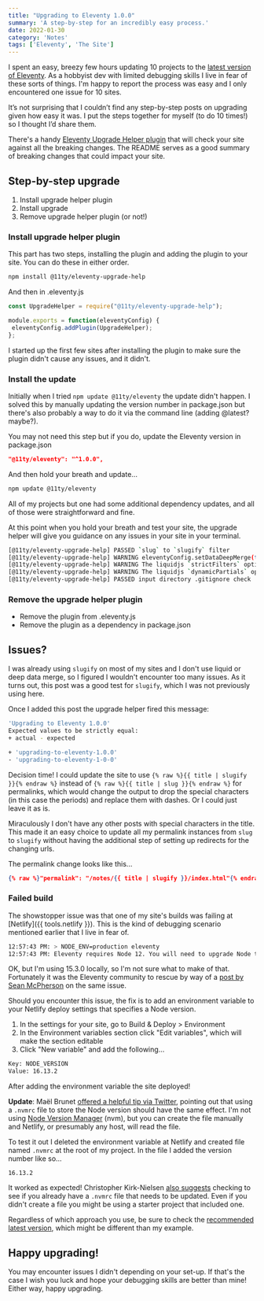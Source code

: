 ```yaml
---
title: "Upgrading to Eleventy 1.0.0"
summary: 'A step-by-step for an incredibly easy process.'
date: 2022-01-30
category: 'Notes'
tags: ['Eleventy', 'The Site']
---
```


I spent an easy, breezy few hours updating 10 projects to the [latest version of Eleventy](https://www.11ty.dev/blog/eleventy-one-point-oh/#install-or-upgrade). As a hobbyist dev with limited debugging skills I live in fear of these sorts of things. I'm happy to report the process was easy and I only encountered one issue for 10 sites.

It’s not surprising that I couldn’t find any step-by-step posts on upgrading given how easy it was. I put the steps together for myself (to do 10 times!) so I thought I’d share them.

There's a handy [Eleventy Upgrade Helper plugin](https://github.com/11ty/eleventy-upgrade-help) that will check your site against all the breaking changes. The README serves as a good summary of breaking changes that could impact your site.

## Step-by-step upgrade

1. Install upgrade helper plugin
2. Install upgrade
3. Remove upgrade helper plugin (or not!)

### Install upgrade helper plugin
This part has two steps, installing the plugin and adding the plugin to your site. You can do these in either order.

```bash
npm install @11ty/eleventy-upgrade-help
```

And then in .eleventy.js

```js
const UpgradeHelper = require("@11ty/eleventy-upgrade-help");

module.exports = function(eleventyConfig) {
 eleventyConfig.addPlugin(UpgradeHelper);
};
```

I started up the first few sites after installing the plugin to make sure the plugin didn't cause any issues, and it didn't.

### Install the update
Initially when I tried `npm update @11ty/eleventy` the update didn't happen. I solved this by manually updating the version number in package.json but there's also probably a way to do it via the command line (adding @latest? maybe?).

You may not need this step but if you do, update the Eleventy version in package.json

```json
"@11ty/eleventy": "^1.0.0",
```

And then hold your breath and update...

```bash
npm update @11ty/eleventy
```
All of my projects but one had some additional dependency updates, and all of those were straightforward and fine.

At this point when you hold your breath and test your site, the upgrade helper will give you guidance on any issues in your site in your terminal.

```bash
[@11ty/eleventy-upgrade-help] PASSED `slug` to `slugify` filter
[@11ty/eleventy-upgrade-help] WARNING eleventyConfig.setDataDeepMerge(true) is the new 1.0 default. Revert with eleventyConfig.setDataDeepMerge(false);
[@11ty/eleventy-upgrade-help] WARNING The liquidjs `strictFilters` option default (in Eleventy) changed from false to true. Revert with `eleventyConfig.setLiquidOptions({ strictFilters: false })`.
[@11ty/eleventy-upgrade-help] WARNING The liquidjs `dynamicPartials` option default changed from false to true. Functionally this means `include` statements require quotes now. Revert with `eleventyConfig.setLiquidOptions({ dynamicPartials: false })`.
[@11ty/eleventy-upgrade-help] PASSED input directory .gitignore check
```

### Remove the upgrade helper plugin
* Remove the plugin from .eleventy.js
* Remove the plugin as a dependency in package.json

## Issues?
I was already using `slugify` on most of my sites and I don't use liquid or deep data merge, so I figured I wouldn't encounter too many issues. As it turns out, this post was a good test for `slugify`, which I was not previously using here.

Once I added this post the upgrade helper fired this message:

```bash
'Upgrading to Eleventy 1.0.0'
Expected values to be strictly equal:
+ actual - expected

+ 'upgrading-to-eleventy-1.0.0'
- 'upgrading-to-eleventy-1-0-0'
```

Decision time! I could update the site to use `{% raw %}{{ title | slugify }}{% endraw %}` instead of `{% raw %}{{ title | slug }}{% endraw %}` for permalinks, which would change the output to drop the special characters (in this case the periods) and replace them with dashes. Or I could just leave it as is.

Miraculously I don't have any other posts with special characters in the title. This made it an easy choice to update all my permalink instances from `slug` to `slugify` without having the additional step of setting up redirects for the changing urls.

The permalink change looks like this...

```json
{% raw %}"permalink": "/notes/{{ title | slugify }}/index.html"{% endraw %}
```

### Failed build
The showstopper issue was that one of my site's builds was failing at [Netlify]({{ tools.netlify }}). This is the kind of debugging scenario mentioned earlier that I live in fear of.

```bash
12:57:43 PM: > NODE_ENV=production eleventy
12:57:43 PM: Eleventy requires Node 12. You will need to upgrade Node to use Eleventy!
```

OK, but I'm using 15.3.0 locally, so I'm not sure what to make of that. Fortunately it was the Eleventy community to rescue by way of a [post by Sean McPherson](https://www.seanmcp.com/articles/upgrading-an-eleventy-site-to-1-0-0/) on the same issue.

Should you encounter this issue, the fix is to add an environment variable to your Netlify deploy settings that specifies a Node version.

1. In the settings for your site, go to Build & Deploy > Environment
2. In the Environment variables section click "Edit variables", which will make the section editable
3. Click "New variable" and add the following...

```html
Key: NODE_VERSION
Value: 16.13.2
```

After adding the environment variable the site deployed!

**Update**: Maël Brunet [offered a helpful tip via Twitter](https://twitter.com/MaelB/status/1488140840673452035), pointing out that using a `.nvmrc` file to store the Node version should have the same effect. I'm not using [Node Version Manager](https://heynode.com/tutorial/install-nodejs-locally-nvm/) (nvm), but you can create the file manually and Netlify, or presumably any host, will read the file.

To test it out I deleted the environment variable at Netlify and created file named `.nvmrc` at the root of my project. In the file I added the version number like so...

```text
16.13.2
```

It worked as expected! Christopher Kirk-Nielsen [also suggests](https://twitter.com/ckirknielsen/status/1488159743097151491) checking to see if you already have a `.nvmrc` file that needs to be updated. Even if you didn't create a file you might be using a starter project that included one.

Regardless of which approach you use, be sure to check the [recommended latest version](https://nodejs.org/), which might be different than my example.


## Happy upgrading!
You may encounter issues I didn't depending on your set-up. If that's the case I wish you luck and hope your debugging skills are better than mine! Either way, happy upgrading.

